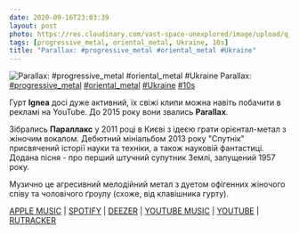 ```yaml
---
date: 2020-09-16T23:03:39
layout: post
photo: https://res.cloudinary.com/vast-space-unexplored/image/upload/q_auto,dpr_auto,w_auto/photos/photo_1052_16-09-2020_23-03-39.jpg
tags: [progressive_metal, oriental_metal, Ukraine, 10s]
title: "Parallax: #progressive_metal #oriental_metal #Ukraine"
---
```

![Parallax: #progressive_metal #oriental_metal #Ukraine](https://res.cloudinary.com/vast-space-unexplored/image/upload/q_auto,dpr_auto,w_auto/photos/photo_1052_16-09-2020_23-03-39.jpg)
Parallax: [#progressive_metal](/tags/#progressive_metal) [#oriental_metal](/tags/#oriental_metal) [#Ukraine](/tags/#Ukraine) [#10s](/tags/#10s)

Гурт **Ignea** досі дуже активний, їх свіжі клипи можна навіть побачити в рекламі на YouTube. До 2015 року вони звались **Parallax**.

Зібрались **Параллакс** у 2011 році в Києві з ідеєю грати орієнтал-метал з жіночим вокалом. Дебютний мініальбом 2013 року &quot;Спутнік&quot; присвячений історії науки та техніки, а також науковій фантастиці. Додана пісня - про перший штучний супутник Землі, запущений 1957 року.

Музично це агресивний мелодійний метал з дуетом офігенних жіночого співу та чоловічого ґроулу (схоже, від клавішника гурту).

[APPLE MUSIC](https://music.apple.com/ru/album/sputnik-ep/1137895574) \| [SPOTIFY](https://open.spotify.com/album/0Et6Pd6EftLO7W2vRooZcS?si=HqcxuMrQQxerkO-VKzP4ug) \| [DEEZER](https://deezer.page.link/fFK59GGgVZ5YSFS2A) \| [YOUTUBE MUSIC](https://music.youtube.com/playlist?list=OLAK5uy_kCtZ83K9Ai5RTJ491aCF34Ai9Ztze06HQ) \| [YOUTUBE](https://www.youtube.com/playlist?list=PLHTo__bpnlYXr6QXM--2UbX_z30BljkqF) \| [RUTRACKER](https://rutracker.org/forum/viewtopic.php?t=5229206)